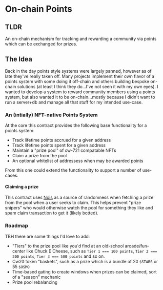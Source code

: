 # On-chain Points

## TLDR
An on-chain mechanism for tracking and rewarding a community via points which can be exchanged for prizes.

## The Idea
Back in the day points style systems were largely panned, however as of late they've really taken off. Many projects implement their own flavor of a points system with some doing it off-chain and others building bespoke on-chain solutions (at least I think they do...I've not seen it with my own eyes). I wanted to develop a system to reward community members using a points system, but also wanted it to be on-chain...mostly because I didn't want to run a server+db and manage all that stuff for my intended use-case.

### An (intially) NFT-native Points System
At the core this contract provides the following base functionality for a points system:

- Track lifetime points accrued for a given address
- Track lifetime points spent for a given address
- Maintain a "prize pool" of cw-721 compatable NFTs
- Claim a prize from the pool
- An optional whitelist of addressess when may be awarded points

From this one could extend the functionality to support a number of use-cases. 

#### Claiming a prize
This contract uses [Nois](https://nois.network) as a source of randomness when fetching a prize from the pool when a user seeks to claim. This helps prevent "prize snipers" who would otherwise watch the pool for something they like and spam claim transaction to get it (likely botted).

### Roadmap
TBH there are some things I'd love to add:

- "Tiers" to the prize pool like you'd find at an old-school arcade/fun-center like Chuck E Cheese, such as `Tier 1 === 100 points`, `Tier 2 === 200 points`, `Tier 3 === 500 points` and so on.
- Cw20 token "baskets", such as a prize which is a bundle of 20 `$STARS` or 55 `$OSMO`
- Time-based gating to create windows when prizes can be claimed, sort of a "season" mechanic
- Prize pool rebalancing
